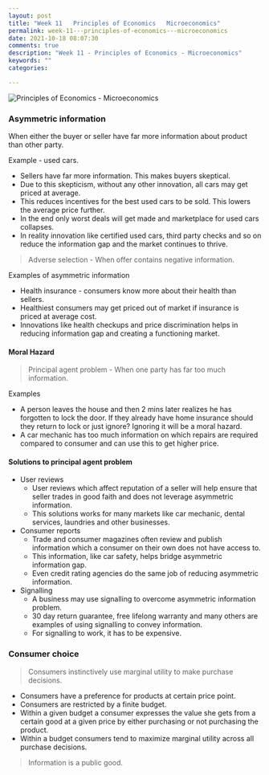 ```yaml
---
layout: post
title: "Week 11   Principles of Economics   Microeconomics"
permalink: week-11---principles-of-economics---microeconomics
date: 2021-10-18 08:07:30
comments: true
description: "Week 11 - Principles of Economics - Microeconomics"
keywords: ""
categories:

---
```


![Principles of Economics - Microeconomics](/images/microeconomics-course.png)

### Asymmetric information

When either the buyer or seller have far more information about product than other party.

Example - used cars.
* Sellers have far more information. This makes buyers skeptical.
* Due to this skepticism, without any other innovation, all cars may get priced at average.
* This reduces incentives for the best used cars to be sold. This lowers the average price further.
* In the end only worst deals will get made and marketplace for used cars collapses.
* In reality innovation like certified used cars, third party checks and so on reduce the information gap and the market continues to thrive.

> Adverse selection - When offer contains negative information.

Examples of asymmetric information
* Health insurance - consumers know more about their health than sellers.
* Healthiest consumers may get priced out of market if insurance is priced at average cost.
* Innovations like health checkups and price discrimination helps in reducing information gap and creating a functioning market.

#### Moral Hazard

> Principal agent problem - When one party has far too much information.

Examples
* A person leaves the house and then 2 mins later realizes he has forgotten to lock the door. If they already have home insurance should they return to lock or just ignore? Ignoring it will be a moral hazard.
* A car mechanic has too much information on which repairs are required compared to consumer and can use this to get higher price.

#### Solutions to principal agent problem

* User reviews
  * User reviews which affect reputation of a seller will help ensure that seller trades in good faith and does not leverage asymmetric information.
  * This solutions works for many markets like car mechanic, dental services, laundries and other businesses.
* Consumer reports
  * Trade and consumer magazines often review and publish information which a consumer on their own does not have access to.
  * This information, like car safety, helps bridge asymmetric information gap.
  * Even credit rating agencies do the same job of reducing asymmetric information.
* Signalling
  * A business may use signalling to overcome asymmetric information problem.
  * 30 day return guarantee, free lifelong warranty and many others are examples of using signalling to convey information.
  * For signalling to work, it has to be expensive.

### Consumer choice

> Consumers instinctively use marginal utility to make purchase decisions.

* Consumers have a preference for products at certain price point.
* Consumers are restricted by a finite budget.
* Within a given budget a consumer expresses the value she gets from a certain good at a given price by either purchasing or not purchasing the product.
* Within a budget consumers tend to maximize marginal utility across all purchase decisions.


> Information is a public good.
